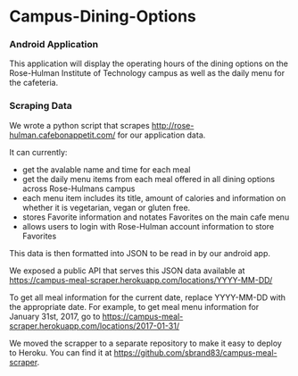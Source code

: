 # Campus-Dining-Options

### Android Application

This application will display the operating hours of the dining options on the Rose-Hulman Institute of Technology campus as well as the daily menu for the cafeteria.

### Scraping Data

We wrote a python script that scrapes http://rose-hulman.cafebonappetit.com/ for our application data.

It can currently:
- get the avalable name and time for each meal
- get the daily menu items from each meal offered in all dining options
  across Rose-Hulmans campus
- each menu item includes its title, amount of calories and information
  on whether it is vegetarian, vegan or gluten free.
- stores Favorite information and notates Favorites on the main cafe menu
- allows users to login with Rose-Hulman account information to store Favorites

This data is then formatted into JSON to be read in by our android app.

We exposed a public API that serves this JSON data available at
https://campus-meal-scraper.herokuapp.com/locations/YYYY-MM-DD/

To get all meal information for the current date, replace
YYYY-MM-DD with the appropriate date. For example, to get meal menu
information for January 31st, 2017, go to
https://campus-meal-scraper.herokuapp.com/locations/2017-01-31/

We moved the scrapper to a separate repository to make it easy to deploy
to Heroku. You can find it at
https://github.com/sbrand83/campus-meal-scraper.
